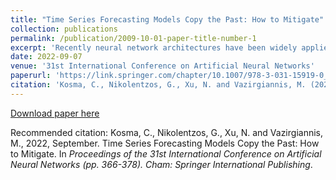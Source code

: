 ```yaml
---
title: "Time Series Forecasting Models Copy the Past: How to Mitigate"
collection: publications
permalink: /publication/2009-10-01-paper-title-number-1
excerpt: 'Recently neural network architectures have been widely applied to the problem of time series forecasting. Most of these models are trained by minimizing a loss function that measures predictions’ deviation from the real values. [Read More](https://link.springer.com/chapter/10.1007/978-3-031-15919-0_31)'
date: 2022-09-07
venue: '31st International Conference on Artificial Neural Networks'
paperurl: 'https://link.springer.com/chapter/10.1007/978-3-031-15919-0_31'
citation: 'Kosma, C., Nikolentzos, G., Xu, N. and Vazirgiannis, M. (2022). &quot;Time Series Forecasting Models Copy the Past: How to Mitigate.&quot; <i>Proceedings of the 31st International Conference on Artificial Neural Networks (pp. 366-378). Cham: Springer International Publishing</i>.'
---
```


[Download paper here](https://link.springer.com/chapter/10.1007/978-3-031-15919-0_31)

Recommended citation: Kosma, C., Nikolentzos, G., Xu, N. and Vazirgiannis, M., 2022, September. Time Series Forecasting Models Copy the Past: How to Mitigate. In <i> Proceedings of the 31st International Conference on Artificial Neural Networks (pp. 366-378). Cham: Springer International Publishing</i>.